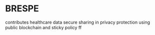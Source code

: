 # BRESPE
contributes healthcare data secure sharing in privacy protection using public blockchain and sticky policy
ff
